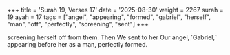 +++
title = 'Surah 19, Verses 17'
date = '2025-08-30'
weight = 2267
surah = 19
ayah = 17
tags = ["angel", "appearing", "formed", "gabriel", "herself", "man", "off", "perfectly", "screening", "sent"]
+++

screening herself off from them. Then We sent to her Our angel, ˹Gabriel,˺ appearing before her as a man, perfectly formed.